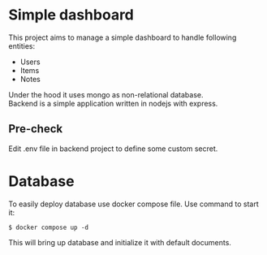 # Simple dashboard
This project aims to manage a simple dashboard to handle following entities:
- Users
- Items
- Notes

Under the hood it uses mongo as non-relational database.  
Backend is a simple application written in nodejs with express.

## Pre-check
Edit .env file in backend project to define some custom secret.

# Database
To easily deploy database use docker compose file. Use command to start it:
```
$ docker compose up -d
```
This will bring up database and initialize it with default documents.

